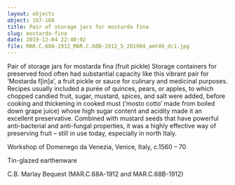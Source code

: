 ```yaml
---
layout: objects
object: 167-168
title: Pair of storage jars for mostarda fina
slug: mostarda-fina
date: 2019-12-04 22:40:02
file: MAR.C.68A-1912_MAR.C.68B-1912_5_201904_amt49_dc1.jpg
---
```

Pair of storage jars for mostarda fina (fruit pickle)  Storage containers for preserved food often had substantial capacity like this vibrant pair for ‘Mostarda f[in]a’, a fruit pickle or sauce for culinary and medicinal purposes.  Recipes usually included a purée of quinces, pears, or apples, to which chopped candied fruit, sugar, mustard, spices, and salt were added, before cooking and thickening in cooked must (‘mosto cotto’ made from boiled down grape juice) whose high sugar content and acidity made it an excellent preservative. Combined with mustard seeds  that have powerful anti-bacterial and anti-fungal  properties, it was a highly effective way of preserving fruit – still in use today, especially in north Italy.  

Workshop of Domenego da Venezia, Venice, Italy, c.1560 – 70  

Tin-glazed earthenware  

C.B. Marlay Bequest (MAR.C.68A-1912 and MAR.C.68B-1912)
